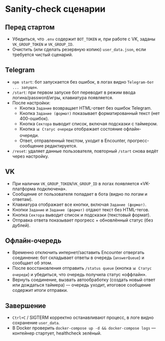 # Sanity-check сценарии

## Перед стартом
- Убедиться, что `.env` содержит `BOT_TOKEN` и, при работе с VK, заданы `VK_GROUP_TOKEN` и `VK_GROUP_ID`.
- Очистить (или сделать резервную копию) `user_data.json`, если требуется чистый сценарий.

## Telegram
- `npm start`: бот запускается без ошибок, в логах видно `Telegram-бот ... запущен`.
- `/start`: при первом запуске бот переводит в режим ввода логина/password/игры, клавиатура появляется.
- После настройки:
  - Кнопка `Задание` возвращает HTML-ответ без ошибок Telegram.
  - Кнопка `Задание (формат)` показывает форматированный текст (нет 400-ошибок).
  - Кнопка `Сектора` выводит список, включая подсказки с таймером.
  - Кнопка `📊 Статус очереди` отображает состояние офлайн-очереди.
  - Ответ, отправленный текстом, уходит в Encounter, прогресс-сообщение редактируется.
- `/reset`: удаляет данные пользователя, повторный `/start` снова ведёт через настройку.

## VK
- При наличии `VK_GROUP_TOKEN`/`VK_GROUP_ID` в логах появляется «VK-платформа подключена».
- Сообщение от пользователя попадает в бота (видно по логам и ответам).
- Клавиатура отображает все кнопки, включая `Задание (формат)`.
- Кнопки `Задание` и `Задание (формат)` отдают текст без HTML-тегов.
- Кнопка `Сектора` выводит список и подсказки (текстовый формат).
- Отправка ответа показывает прогресс + обновлённый статус (без дублей).

## Офлайн-очередь
- Временно отключить интернет/заставить Encounter отвергать соединение: бот складывает ответы в очередь (`answerQueue`) и сообщает об этом.
- После восстановления отправить `/status queue` (кнопка `📊 Статус очереди`) и убедиться, что очередь получила статус «оффлайн».
- Вернуть соединение, вызвать автообработку (создать новый ответ или дождаться таймера) — очередь уходит, итоговое сообщение содержит итоги отправки.

## Завершение
- `Ctrl+C` / SIGTERM корректно останавливают процесс, в логе видно сохранение `user_data`.
- В Docker проверить `docker-compose up -d && docker-compose logs` — контейнер стартует, healthcheck зелёный.

